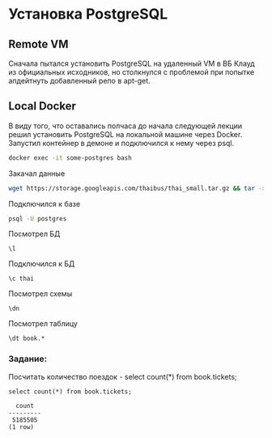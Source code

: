 # Установка PostgreSQL
## Remote VM
Сначала пытался установить PostgreSQL на удаленный VM в ВБ Клауд из официальных исходников,
но столкнулся с проблемой при попытке апдейтнуть добавленный репо в apt-get.
## Local Docker
В виду того, что оставались полчаса до начала следующей лекции решил установить PostgreSQL на локальной машине через Docker.
Запустил контейнер в демоне и подключился к нему через psql.
```bash
docker exec -it some-postgres bash
```
Закачал данные
```bash
wget https://storage.googleapis.com/thaibus/thai_small.tar.gz && tar -xf thai_small.tar.gz && psql < thai.sql
```
Подключился к базе
```bash
psql -U postgres
```
Посмотрел БД
```psql
\l
```
Подключился к БД
```psql
\c thai
```
Посмотрел схемы
```psql
\dn
```

Посмотрел таблицу
```psql
\dt book.*
```
### Задание:

Посчитать количество поездок - select count(*) from book.tickets; 
```psql
select count(*) from book.tickets;
```

```psql
  count  
---------
 5185505
(1 row)
```